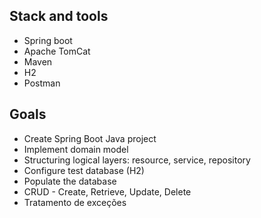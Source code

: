 ## Stack and tools
* Spring boot
* Apache TomCat
* Maven
* H2
* Postman

## Goals
* Create Spring Boot Java project
* Implement domain model
* Structuring logical layers: resource, service, repository
* Configure test database (H2)
* Populate the database
* CRUD - Create, Retrieve, Update, Delete
* Tratamento de exceções

